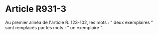 # Article R931-3

Au premier alinéa de l'article R. 123-102, les mots : " deux exemplaires " sont remplacés par les mots : " un exemplaire ".
